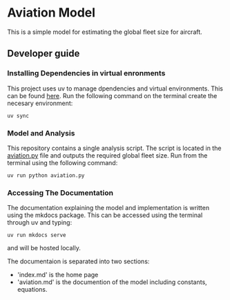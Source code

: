# Aviation Model

This is a simple model for estimating the global fleet size for aircraft.

## Developer guide

### Installing Dependencies in virtual enronments
This project uses uv to manage dpendencies and virtual environments. This can be found [here](https://docs.astral.sh/uv/).
Run the following command on the terminal create the necesary environment:

```
uv sync
```

### Model and Analysis
This repository contains a single analysis script. The script is located in the [aviation.py](aviation.py) file and outputs the required global fleet size.
Run from the terminal using the following command:

```
uv run python aviation.py
```

### Accessing The Documentation
The documentation explaining the model and implementation is written using the mkdocs package. This can be accessed using the terminal through uv and typing:

```
uv run mkdocs serve
```
and will be hosted locally.

The documentaion is separated into two sections:
- 'index.md' is the home page
- 'aviation.md' is the documention of the model including constants, equations.
